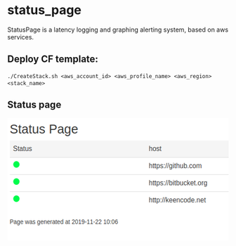 # status_page
StatusPage is a latency logging and graphing alerting system, based on aws services.
## Deploy CF template:
```
./CreateStack.sh <aws_account_id> <aws_profile_name> <aws_region> <stack_name>
```

## Status page

<img src="status_page.png" height="278">

